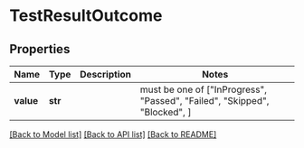 # TestResultOutcome


## Properties
Name | Type | Description | Notes
------------ | ------------- | ------------- | -------------
**value** | **str** |  |  must be one of ["InProgress", "Passed", "Failed", "Skipped", "Blocked", ]

[[Back to Model list]](../README.md#documentation-for-models) [[Back to API list]](../README.md#documentation-for-api-endpoints) [[Back to README]](../README.md)


